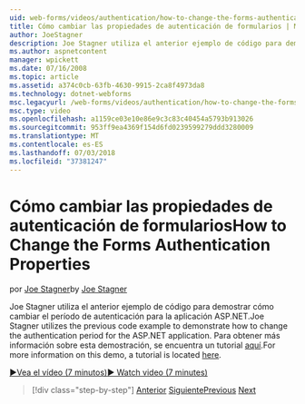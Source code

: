 ```yaml
---
uid: web-forms/videos/authentication/how-to-change-the-forms-authentication-properties
title: Cómo cambiar las propiedades de autenticación de formularios | Microsoft Docs
author: JoeStagner
description: Joe Stagner utiliza el anterior ejemplo de código para demostrar cómo cambiar el período de autenticación para la aplicación ASP.NET. Para obtener más información acerca de los...
ms.author: aspnetcontent
manager: wpickett
ms.date: 07/16/2008
ms.topic: article
ms.assetid: a374c0cb-63fb-4630-9915-2ca8f4973da8
ms.technology: dotnet-webforms
msc.legacyurl: /web-forms/videos/authentication/how-to-change-the-forms-authentication-properties
msc.type: video
ms.openlocfilehash: a1159ce03e10e86e9c3c83c40454a5793b913026
ms.sourcegitcommit: 953ff9ea4369f154d6fd0239599279ddd3280009
ms.translationtype: MT
ms.contentlocale: es-ES
ms.lasthandoff: 07/03/2018
ms.locfileid: "37381247"
---
```

<a name="how-to-change-the-forms-authentication-properties"></a><span data-ttu-id="69f09-104">Cómo cambiar las propiedades de autenticación de formularios</span><span class="sxs-lookup"><span data-stu-id="69f09-104">How to Change the Forms Authentication Properties</span></span>
====================
<span data-ttu-id="69f09-105">por [Joe Stagner](https://github.com/JoeStagner)</span><span class="sxs-lookup"><span data-stu-id="69f09-105">by [Joe Stagner](https://github.com/JoeStagner)</span></span>

<span data-ttu-id="69f09-106">Joe Stagner utiliza el anterior ejemplo de código para demostrar cómo cambiar el período de autenticación para la aplicación ASP.NET.</span><span class="sxs-lookup"><span data-stu-id="69f09-106">Joe Stagner utilizes the previous code example to demonstrate how to change the authentication period for the ASP.NET application.</span></span> <span data-ttu-id="69f09-107">Para obtener más información sobre esta demostración, se encuentra un tutorial [aquí](../../overview/older-versions-security/introduction/forms-authentication-configuration-and-advanced-topics-vb.md).</span><span class="sxs-lookup"><span data-stu-id="69f09-107">For more information on this demo, a tutorial is located [here](../../overview/older-versions-security/introduction/forms-authentication-configuration-and-advanced-topics-vb.md).</span></span>

[<span data-ttu-id="69f09-108">&#9654;Vea el vídeo (7 minutos)</span><span class="sxs-lookup"><span data-stu-id="69f09-108">&#9654; Watch video (7 minutes)</span></span>](https://channel9.msdn.com/Blogs/ASP-NET-Site-Videos/how-to-change-the-forms-authentication-properties)

> [!div class="step-by-step"]
> <span data-ttu-id="69f09-109">[Anterior](using-basic-forms-authentication-in-aspnet.md)
> [Siguiente](how-to-setup-and-use-cookie-less-authentication-in-an-aspnet-application.md)</span><span class="sxs-lookup"><span data-stu-id="69f09-109">[Previous](using-basic-forms-authentication-in-aspnet.md)
[Next](how-to-setup-and-use-cookie-less-authentication-in-an-aspnet-application.md)</span></span>
